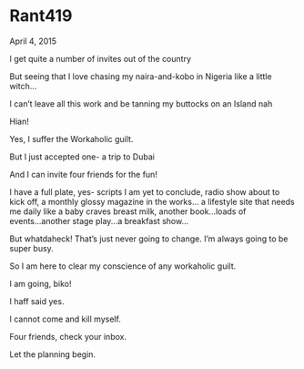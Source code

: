 # Rant419


April 4, 2015

I get quite a number of invites out of the country

But seeing that I love chasing my naira-and-kobo in Nigeria like a little witch...

I can’t leave all this work and be tanning my buttocks on an Island nah

Hian!

Yes, I suffer the Workaholic guilt.

But I just accepted one- a trip to Dubai

And I can invite four friends for the fun!

I have a full plate, yes- scripts I am yet to conclude, radio show about to kick off, a monthly glossy magazine in the works… a lifestyle site that needs me daily like a baby craves breast milk, another book...loads of events...another stage play...a breakfast show...

But whatdaheck! That’s just never going to change. I’m always going to be super busy.

So I am here to clear my conscience of any workaholic guilt.

I am going, biko!

I haff said yes. 

I cannot come and kill myself.

Four friends, check your inbox.

Let the planning begin.